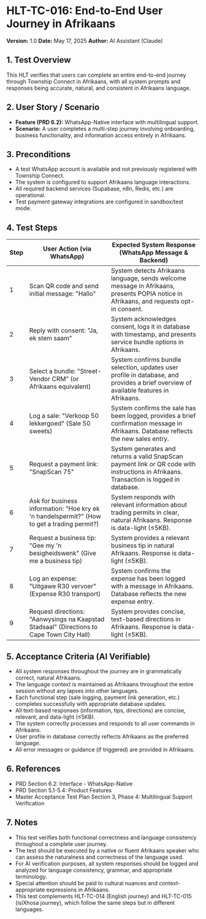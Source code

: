# HLT-TC-016: End-to-End User Journey in Afrikaans

**Version:** 1.0
**Date:** May 17, 2025
**Author:** AI Assistant (Claude)

## 1. Test Overview
This HLT verifies that users can complete an entire end-to-end journey through Township Connect in Afrikaans, with all system prompts and responses being accurate, natural, and consistent in Afrikaans language.

## 2. User Story / Scenario
* **Feature (PRD 6.2):** WhatsApp-Native interface with multilingual support.
* **Scenario:** A user completes a multi-step journey involving onboarding, business functionality, and information access entirely in Afrikaans.

## 3. Preconditions
* A test WhatsApp account is available and not previously registered with Township Connect.
* The system is configured to support Afrikaans language interactions.
* All required backend services (Supabase, n8n, Redis, etc.) are operational.
* Test payment gateway integrations are configured in sandbox/test mode.

## 4. Test Steps

| Step | User Action (via WhatsApp) | Expected System Response (WhatsApp Message & Backend) |
|------|----------------------------|------------------------------------------------------|
| 1 | Scan QR code and send initial message: "Hallo" | System detects Afrikaans language, sends welcome message in Afrikaans, presents POPIA notice in Afrikaans, and requests opt-in consent. |
| 2 | Reply with consent: "Ja, ek stem saam" | System acknowledges consent, logs it in database with timestamp, and presents service bundle options in Afrikaans. |
| 3 | Select a bundle: "Street-Vendor CRM" (or Afrikaans equivalent) | System confirms bundle selection, updates user profile in database, and provides a brief overview of available features in Afrikaans. |
| 4 | Log a sale: "Verkoop 50 lekkergoed" (Sale 50 sweets) | System confirms the sale has been logged, provides a brief confirmation message in Afrikaans. Database reflects the new sales entry. |
| 5 | Request a payment link: "SnapScan 75" | System generates and returns a valid SnapScan payment link or QR code with instructions in Afrikaans. Transaction is logged in database. |
| 6 | Ask for business information: "Hoe kry ek 'n handelspermit?" (How to get a trading permit?) | System responds with relevant information about trading permits in clear, natural Afrikaans. Response is data-light (≤5KB). |
| 7 | Request a business tip: "Gee my 'n besigheidswenk" (Give me a business tip) | System provides a relevant business tip in natural Afrikaans. Response is data-light (≤5KB). |
| 8 | Log an expense: "Uitgawe R30 vervoer" (Expense R30 transport) | System confirms the expense has been logged with a message in Afrikaans. Database reflects the new expense entry. |
| 9 | Request directions: "Aanwysings na Kaapstad Stadsaal" (Directions to Cape Town City Hall) | System provides concise, text-based directions in Afrikaans. Response is data-light (≤5KB). |

## 5. Acceptance Criteria (AI Verifiable)
* All system responses throughout the journey are in grammatically correct, natural Afrikaans.
* The language context is maintained as Afrikaans throughout the entire session without any lapses into other languages.
* Each functional step (sale logging, payment link generation, etc.) completes successfully with appropriate database updates.
* All text-based responses (information, tips, directions) are concise, relevant, and data-light (≤5KB).
* The system correctly processes and responds to all user commands in Afrikaans.
* User profile in database correctly reflects Afrikaans as the preferred language.
* All error messages or guidance (if triggered) are provided in Afrikaans.

## 6. References
* PRD Section 6.2: Interface - WhatsApp-Native
* PRD Section 5.1-5.4: Product Features
* Master Acceptance Test Plan Section 3, Phase 4: Multilingual Support Verification

## 7. Notes
* This test verifies both functional correctness and language consistency throughout a complete user journey.
* The test should be executed by a native or fluent Afrikaans speaker who can assess the naturalness and correctness of the language used.
* For AI verification purposes, all system responses should be logged and analyzed for language consistency, grammar, and appropriate terminology.
* Special attention should be paid to cultural nuances and context-appropriate expressions in Afrikaans.
* This test complements HLT-TC-014 (English journey) and HLT-TC-015 (isiXhosa journey), which follow the same steps but in different languages.